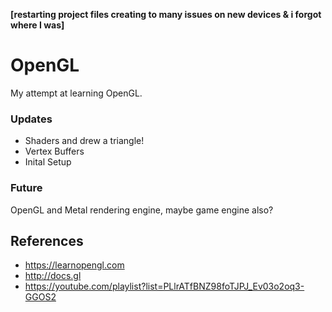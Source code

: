 **[restarting project files creating to many issues on new devices & i forgot where I was]**


# OpenGL

My attempt at learning OpenGL.

### Updates
- Shaders and drew a triangle!
- Vertex Buffers
- Inital Setup

### Future 
OpenGL and Metal rendering engine, maybe game engine also?

## References
- https://learnopengl.com
- http://docs.gl
- https://youtube.com/playlist?list=PLlrATfBNZ98foTJPJ_Ev03o2oq3-GGOS2

